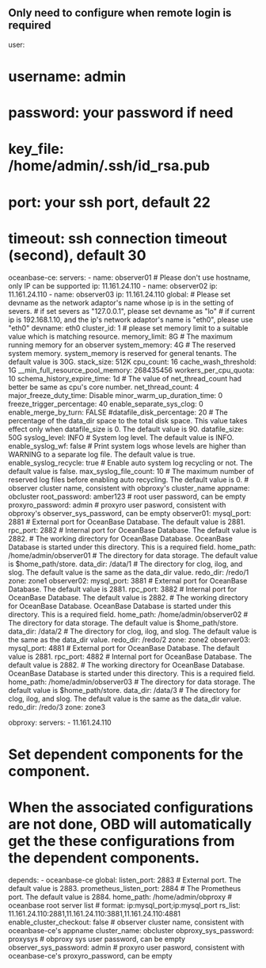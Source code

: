 ## Only need to configure when remote login is required
user:
  #  username: admin
#   password: your password if need
   # key_file: /home/admin/.ssh/id_rsa.pub
  # port: your ssh port, default 22
#   timeout: ssh connection timeout (second), default 30
oceanbase-ce:
  servers:
    - name: observer01 
      # Please don't use hostname, only IP can be supported
      ip: 11.161.24.110
    - name: observer02
      ip: 11.161.24.110
    - name: observer03
      ip: 11.161.24.110
  global:
    # Please set devname as the network adaptor's name whose ip is  in the setting of severs.
    # if set severs as "127.0.0.1", please set devname as "lo"
    # if current ip is 192.168.1.10, and the ip's network adaptor's name is "eth0", please use "eth0"
    devname: eth0
    cluster_id: 1
    # please set memory limit to a suitable value which is matching resource.
    memory_limit: 8G # The maximum running memory for an observer
    system_memory: 4G # The reserved system memory. system_memory is reserved for general tenants. The default value is 30G.
    stack_size: 512K
    cpu_count: 16
    cache_wash_threshold: 1G
    __min_full_resource_pool_memory: 268435456
    workers_per_cpu_quota: 10
    schema_history_expire_time: 1d
    # The value of net_thread_count had better be same as cpu's core number.
    net_thread_count: 4
    major_freeze_duty_time: Disable
    minor_warm_up_duration_time: 0
    freeze_trigger_percentage: 40
    enable_separate_sys_clog: 0
    enable_merge_by_turn: FALSE
    #datafile_disk_percentage: 20 # The percentage of the data_dir space to the total disk space. This value takes effect only when datafile_size is 0. The default value is 90.
    datafile_size: 50G
    syslog_level: INFO # System log level. The default value is INFO.
    enable_syslog_wf: false # Print system logs whose levels are higher than WARNING to a separate log file. The default value is true.
    enable_syslog_recycle: true # Enable auto system log recycling or not. The default value is false.
    max_syslog_file_count: 10 # The maximum number of reserved log files before enabling auto recycling. The default value is 0.
    # observer cluster name, consistent with obproxy's cluster_name
    appname: obcluster
    root_password: amber123 # root user password, can be empty
    proxyro_password: admin # proxyro user pasword, consistent with obproxy's observer_sys_password, can be empty
  observer01:
    mysql_port: 2881 # External port for OceanBase Database. The default value is 2881.
    rpc_port: 2882 # Internal port for OceanBase Database. The default value is 2882.
    #  The working directory for OceanBase Database. OceanBase Database is started under this directory. This is a required field.
    home_path: /home/admin/observer01
    # The directory for data storage. The default value is $home_path/store.
    data_dir: /data/1
    # The directory for clog, ilog, and slog. The default value is the same as the data_dir value.
    redo_dir: /redo/1
    zone: zone1
  observer02:
    mysql_port: 3881 # External port for OceanBase Database. The default value is 2881.
    rpc_port: 3882 # Internal port for OceanBase Database. The default value is 2882.
    #  The working directory for OceanBase Database. OceanBase Database is started under this directory. This is a required field.
    home_path: /home/admin/observer02
    # The directory for data storage. The default value is $home_path/store.
    data_dir: /data/2
    # The directory for clog, ilog, and slog. The default value is the same as the data_dir value.
    redo_dir: /redo/2
    zone: zone2
  observer03:
    mysql_port: 4881 # External port for OceanBase Database. The default value is 2881.
    rpc_port: 4882 # Internal port for OceanBase Database. The default value is 2882.
    #  The working directory for OceanBase Database. OceanBase Database is started under this directory. This is a required field.
    home_path: /home/admin/observer03
    # The directory for data storage. The default value is $home_path/store.
    data_dir: /data/3
    # The directory for clog, ilog, and slog. The default value is the same as the data_dir value.
    redo_dir: /redo/3
    zone: zone3

obproxy:
  servers:
    - 11.161.24.110
  # Set dependent components for the component.
  # When the associated configurations are not done, OBD will automatically get the these configurations from the dependent components.
  depends:
    - oceanbase-ce
  global:
    listen_port: 2883 # External port. The default value is 2883.
    prometheus_listen_port: 2884 # The Prometheus port. The default value is 2884.
    home_path: /home/admin/obproxy
    # oceanbase root server list
    # format: ip:mysql_port;ip:mysql_port
    rs_list: 11.161.24.110:2881,11.161.24.110:3881,11.161.24.110:4881
    enable_cluster_checkout: false
    # observer cluster name, consistent with oceanbase-ce's appname
    cluster_name: obcluster
    obproxy_sys_password: proxysys # obproxy sys user password, can be empty
    observer_sys_password: admin # proxyro user pasword, consistent with oceanbase-ce's proxyro_password, can be empty
